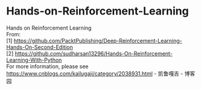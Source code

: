 # Hands-on-Reinforcement-Learning
Hands on Reinforcement Learning  
From:  
[1] https://github.com/PacktPublishing/Deep-Reinforcement-Learning-Hands-On-Second-Edition  
[2] https://github.com/sudharsan13296/Hands-On-Reinforcement-Learning-With-Python  
For more information, please see https://www.cnblogs.com/kailugaji/category/2038931.html - 凯鲁嘎吉 - 博客园
